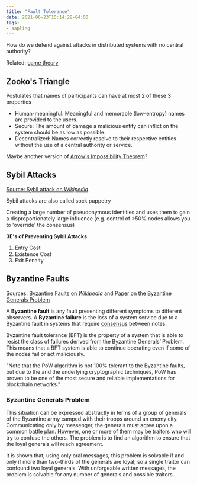 ```yaml
---
title: "Fault Tolerance"
date: 2021-06-23T15:14:28-04:00
tags:
- sapling
---
```


How do we defend against attacks in distributed systems with no central authority?

Related: [game theory](thoughts/game%20theory.md)

## Zooko's Triangle
Postulates that names of participants can have at most 2 of these 3 properties
-   Human-meaningful: Meaningful and memorable (low-entropy) names are provided to the users.
-   Secure: The amount of damage a malicious entity can inflict on the system should be as low as possible.
-   Decentralized: Names correctly resolve to their respective entities without the use of a central authority or service.

Maybe another version of [Arrow's Impossibility Theorem](https://en.wikipedia.org/wiki/Arrow%27s_impossibility_theorem)?

## Sybil Attacks
[Source: Sybil attack on *Wikipedia*](https://en.wikipedia.org/wiki/Sybil_attack)

Sybil attacks are also called sock puppetry

Creating a large number of pseudonymous identities and uses them to gain a disproportionately large influence (e.g. control of >50% nodes allows you to 'override' the consensus)

**3E's of Preventing Sybil Attacks**
1. Entry Cost
2. Existence Cost
3. Exit Penalty

## Byzantine Faults
Sources: [Byzantine Faults on *Wikipedia*](https://en.wikipedia.org/wiki/Byzantine_fault) and [Paper on the Byzantine Generals Problem](https://lamport.azurewebsites.net/pubs/byz.pdf)

A **Byzantine fault** is any fault presenting different symptoms to different observers. A **Byzantine failure** is the loss of a system service due to a Byzantine fault in systems that require [consensus](thoughts/consensus.md) between notes.

Byzantine fault tolerance (BFT) is the property of a system that is able to resist the class of failures derived from the Byzantine Generals’ Problem. This means that a BFT system is able to continue operating even if some of the nodes fail or act maliciously.

"Note that the PoW algorithm is not 100% tolerant to the Byzantine faults, but due to the and the underlying cryptographic techniques, PoW has proven to be one of the most secure and reliable implementations for blockchain networks."

### Byzantine Generals Problem
This situation can be expressed abstractly in terms of a group of generals of the Byzantine army camped with their troops around an enemy city. Communicating only by messenger, the generals must agree upon a common battle plan. However, one or more of them may be traitors who will try to confuse the others. The problem is to find an algorithm to ensure that the loyal generals will reach agreement.

It is shown that, using only oral messages, this problem is solvable if and only if more than two-thirds of the generals are loyal; so a single traitor can confound two loyal generals. With unforgeable written messages, the problem is solvable for any number of generals and possible traitors.

